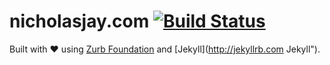 # nicholasjay.com [![Build Status](https://travis-ci.org/nickroberts/nicholasjay.svg?branch=master)](https://travis-ci.org/nickroberts/nicholasjay)

Built with :heart: using [Zurb Foundation](http://foundation.zurb.com "Zurb Foundation") and [Jekyll](http://jekyllrb.com Jekyll").
